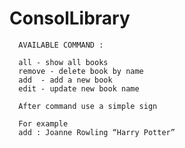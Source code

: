 # ConsolLibrary
      
      AVAILABLE COMMAND :
      
      all - show all books
      remove - delete book by name
      add  - add a new book 
      edit - update new book name 
      
      After command use a simple sign 
      
      For example 
      add : Joanne Rowling “Harry Potter”
     
